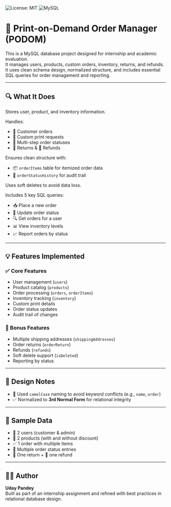 ![License: MIT](https://img.shields.io/badge/License-MIT-yellow.svg)
![MySQL](https://img.shields.io/badge/Database-MySQL-blue.svg)
# 🧾 Print-on-Demand Order Manager (PODOM)

This is a MySQL database project designed for internship and academic evaluation.  
It manages users, products, custom orders, inventory, returns, and refunds.  
It uses clean schema design, normalized structure, and includes essential SQL queries for order management and reporting.

---

## 🔍 What It Does

Stores user, product, and inventory information.

Handles:

- 👤 Customer orders  
- 🎨 Custom print requests  
- 🚚 Multi-step order statuses  
- 🔁 Returns & 💸 Refunds  

Ensures clean structure with:

- 📦 `orderItems` table for itemized order data  
- 📄 `orderStatusHistory` for audit trail  

Uses soft deletes to avoid data loss.

Includes 5 key SQL queries:

- 📥 Place a new order  
- 🔄 Update order status  
- 🔍 Get orders for a user  
- 📊 View inventory levels  
- 📈 Report orders by status  

---

## 💡 Features Implemented

### ✅ Core Features
- User management (`users`)  
- Product catalog (`products`)  
- Order processing (`orders`, `orderItems`)  
- Inventory tracking (`inventory`)  
- Custom print details  
- Order status updates  
- Audit trail of changes  

### 🎁 Bonus Features
- Multiple shipping addresses (`shippingAddresses`)  
- Order returns (`orderReturn`)  
- Refunds (`refunds`)  
- Soft delete support (`isDeleted`)  
- Reporting by status  

---

## 🧠 Design Notes

- 🧾 Used `camelCase` naming to avoid keyword conflicts (e.g., `name`, `order`)  
- ✅ Normalized to **3rd Normal Form** for relational integrity  

---

## 🧪 Sample Data

- 👤 2 users (customer & admin)  
- 👕 2 products (with and without discount)  
- ✅ 1 order with multiple items  
- 🚚 Multiple order status entries  
- 🔁 One return + 💸 one refund  

---

## 🧑‍💻 Author

**Uday Pandey**  
Built as part of an internship assignment and refined with best practices in relational database design.
